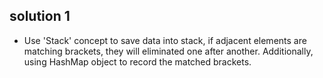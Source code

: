 ## solution 1

- Use 'Stack' concept to save data into stack, if adjacent elements are matching brackets, they will eliminated one after another. Additionally, using HashMap object to record the matched brackets.
